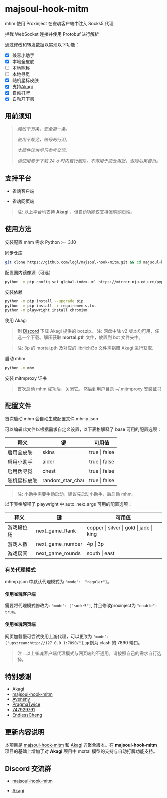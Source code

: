 # majsoul-hook-mitm

mhm 使用 Proxinject 在雀魂客户端中注入 Socks5 代理

拦截 WebSocket 连接并使用 Protobuf 进行解析

通过修改和转发数据以实现以下功能：

- [x] 兼容小助手
- [x] 本地全皮肤
- [ ] 本地昵称
- [ ] 本地寻觅
- [x] 随机星标皮肤
- [x] 支持[Akagi](https://github.com/shinkuan/Akagi)
- [x] 自动打牌
- [x] 自动开下局

## 用前须知

> _魔改千万条，安全第一条。_
>
> _使用不规范，账号两行泪。_
>
> _本插件仅供学习参考交流，_
>
> _请使用者于下载 24 小时内自行删除，不得用于商业用途，否则后果自负。_

## 支持平台

- 雀魂客户端

- 雀魂网页端

> 注: 以上平台均支持 **Akagi** ，但自动功能仅支持雀魂网页端。

## 使用方法

安装配置 mhm 需求 Python >= 3.10

同步仓库

```bash
git clone https://github.com/lqgl/majsoul-hook-mitm.git && cd majsoul-hook-mitm
```

配置国内镜像源（可选）

```bash
python -m pip config set global.index-url https://mirror.nju.edu.cn/pypi/web/simple
```

安装依赖

```bash
python -m pip install --upgrade pip
python -m pip install -r requirements.txt
python -m playwright install chromium
```

使用 Akagi

> 到 [Discord](https://discord.gg/Z2wjXUK8bN) 下载 Akagi 提供的 bot.zip。 注: 网盘中除 v2 版本均可用，任选一个下载。解压获取 **mortal.pth** 文件，放置到 bot 文件夹中。

> 注: 3p 的 mortal.pth 及对应的 libriichi3p 文件需捐赠 Akagi 进行获取.

启动 mhm

```bash
python -m mhm
```

安装 mitmproxy 证书

> 首次启动 mhm 成功后，关闭它。
> 然后到用户目录 ~/.mitmproxy 安装证书

## 配置文件

首次启动 mhm 会自动生成配置文件 mhmp.json

可以编辑此文件以根据需求自定义设置，以下表格解释了 base 可用的配置选项：

| 释义         | 键               | 可用值        |
| ------------ | ---------------- | ------------- |
| 启用全皮肤   | skins     | true \| false |
| 启用小助手   | aider     | true \| false |
| 启用伪寻觅   | chest     | true \| false |
| 随机星标皮肤 | random_star_char | true \| false |

> 注: 小助手需要手动启动，建议先启动小助手，后启动 mhm。

以下表格解释了 playwright 中 auto_next_args 可用的配置选项：

| 释义           | 键                    | 可用值                                   |
| -------------- | --------------------- | ---------------------------------------- |
| 游戏段位场     | next_game_Rank        | copper \| silver \| gold \| jade \| king |
| 游戏人数       | next_game_number      | 4p \| 3p                                 |
| 游戏房间       | next_game_rounds      | south \| east                            |

### 有关代理模式

mhmp.json 中默认代理模式为 `"mode": ["regular"]`。

#### 使用雀魂客户端

需要将代理模式修改为: `"mode": ["socks5"]`, 并且修改proxinject为 `"enable": true`。

#### 使用雀魂网页端

网页加载慢可尝试使用上游代理，可以更改为 `"mode": ["upstream:http://127.0.0.1:7890/"]`, 示例为 clash 的 7890 端口。

> 注：以上雀魂客户端代理模式与网页端的不通用，请按照自己的需求自行选择。

## 特别感谢

- [Akagi](https://github.com/shinkuan/Akagi)
- [majsoul-hook-mitm](https://github.com/anosora233/majsoul-hook-mitm)
- [Avenshy](https://github.com/Avenshy/mahjong-helper-majsoul-mitmproxy)
- [PragmaTwice](https://github.com/PragmaTwice/proxinject)
- [747929791](https://github.com/747929791/majsoul_wrapper)
- [EndlessCheng](https://github.com/EndlessCheng/mahjong-helper)

## 更新内容说明

本项目是 [majsoul-hook-mitm](https://github.com/anosora233/majsoul-hook-mitm) 和 [Akagi](https://github.com/shinkuan/Akagi) 的聚合版本。在 **majsoul-hook-mitm** 项目的基础上增加了对 **Akagi** 项目中 mortal 模型的支持与自动打牌功能支持。

## Discord 交流群

- [majsoul-hook-mitm](https://discord.gg/NTXFtuRK)

- [Akagi](https://discord.gg/Z2wjXUK8bN)